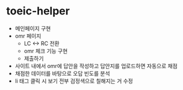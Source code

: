 # toeic-helper

+ 메인페이지 구현
+ omr 페이지
  + LC <-> RC 전환
  + omr 체크 기능 구현
  + 제출하기
+ 사이트 내에서 omr에 답안을 작성하고 답안지를 업로드하면 자동으로 채점
+ 채점한 데이터를 바탕으로 오답 빈도를 분석
+ li 태그 클릭 시 보기 전부 검정색으로 칠해지는 거 수정
